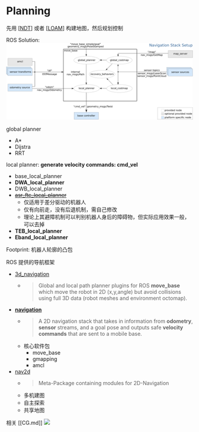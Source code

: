 # Planning

先用 [[NDT]] 或者 [[LOAM]] 构建地图，然后规划控制

ROS Solution:
![](figures/overview_tf.png)

global planner
- A*
- Dijstra
- RRT


local planner: **generate velocity commands: cmd_vel**
- base_local_planner
- **DWA_local_planner**
- DWB_local_planner
- [~~asr_ftc_local_planner~~](http://wiki.ros.org/asr_ftc_local_planner)
  - 仅适用于差分驱动的机器人
  - 仅有向前走，没有后退机制，需自己修改
  - 理论上其避障机制可以判别机器人身后的障碍物，但实际应用效果一般，可以去掉
- **TEB_local_planner**
- **Eband_local_planner**

Footprint: 机器人轮廓的凸包

ROS 提供的导航框架
- [3d_navigation](https://github.com/ros-planning/3d_navigation)
  - > Global and local path planner plugins for ROS **move_base** which move the robot in 2D (x,y,angle) but avoid collisions using full 3D data (robot meshes and environment octomap).
- [**navigation**](http://wiki.ros.org/navigation)
  - > A 2D navigation stack that takes in information from **odometry**, **sensor** streams, and a goal pose and outputs safe **velocity commands** that are sent to a mobile base.
  - 核心软件包
    - move_base
    - gmapping
    - amcl
- [nav2d](http://wiki.ros.org/nav2d)
  - > Meta-Package containing modules for 2D-Navigation
  - 多机建图
  - 自主探索
  - 共享地图


相关 [[CG.md]]
![](figures/inﬂation-decay.png)




























[//begin]: # "Autogenerated link references for markdown compatibility"
[NDT]: NDT "NDT"
[ICP]: ICP "ICP"
[LOAM]: LOAM "LOAM"
[CG]: CG "CG"
[//end]: # "Autogenerated link references"
